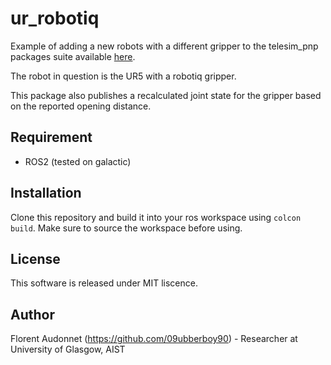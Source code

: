 # ur_robotiq

Example of adding a new robots with a different gripper to the telesim_pnp packages suite available [here](https://github.com/cvas-ug/telesim_pnp).

The robot in question is the UR5 with a robotiq gripper. 

This package also publishes a recalculated joint state for the gripper based on the reported opening distance.

## Requirement

- ROS2 (tested on galactic)

## Installation
Clone this repository and build it into your ros workspace using `colcon build`. Make sure to source the workspace before using.

## License
This software is released under MIT liscence.

## Author
Florent Audonnet (https://github.com/09ubberboy90) - Researcher at University of Glasgow, AIST
